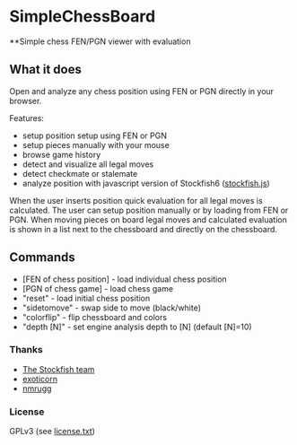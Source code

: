 # SimpleChessBoard

**Simple chess FEN/PGN viewer with evaluation

## What it does ##

Open and analyze any chess position using FEN or PGN directly in your browser.

Features:

* setup position setup using FEN or PGN
* setup pieces manually with your mouse
* browse game history
* detect and visualize all legal moves
* detect checkmate or stalemate
* analyze position with javascript version of Stockfish6 ([stockfish.js](https://github.com/nmrugg/stockfish.js))

When the user inserts position quick evaluation for all legal moves is calculated.
The user can setup position manually or by loading from FEN or PGN.
When moving pieces on board legal moves and calculated evaluation is shown in a
list next to the chessboard and directly on the chessboard.

## Commands ##

* [FEN of chess position] - load individual chess position
* [PGN of chess game] - load chess game
* "reset" - load initial chess position
* "sidetomove" - swap side to move (black/white)
* "colorflip" - flip chessboard and colors
* "depth [N]" - set engine analysis depth to [N] (default [N]=10)

### Thanks

- <a href="https://github.com/official-stockfish/Stockfish">The Stockfish team</a>
- <a href="https://github.com/exoticorn/stockfish-js">exoticorn</a>
- <a href="https://github.com/nmrugg/stockfish.js">nmrugg</a>

### License

GPLv3 (see <a href="https://raw.githubusercontent.com/hxim/simplechessboard/master/license.txt">license.txt</a>)